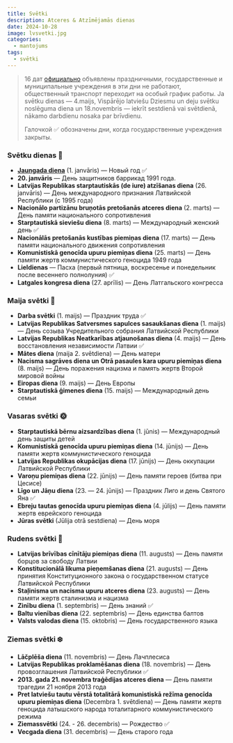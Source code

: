 ```yaml
---
title: Svētki
description: Atceres & Atzīmējamās dienas
date: 2024-10-28
image: lvsvetki.jpg
categories:
  - mantojums
tags:
  - svētki
---
```

> 16 дат [официально](https://likumi.lv/ta/id/72608-par-svetku-atceres-un-atzimejamam-dienam) объявлены праздничными, государственные и муниципальные учреждения в эти дни не работают, общественный транспорт переходит на особый график работы. Ja svētku dienas — 4.maijs, Vispārējo latviešu Dziesmu un deju svētku noslēguma diena un 18.novembris — iekrīt sestdienā vai svētdienā, nākamo darbdienu nosaka par brīvdienu.
> 
> Галочкой ✅ обозначены дни, когда государственные учреждения закрыты.

### Svētku dienas 🎉

- **[Jaungada diena](https://kungs0.github.io/posts/Jaungada-diena/)** (1. janvāris) — Новый год ✅
- **20. janvāris** — День защитников баррикад 1991 года.
- **Latvijas Republikas starptautiskās (de iure) atzīšanas diena** (26. janvāris) — День международного признания Латвийской Республики (с 1995 года)
- **Nacionālo partizānu bruņotās pretošanās atceres diena** (2. marts) — День памяти национального сопротивления
- **Starptautiskā sieviešu diena** (8. marts) — Международный женский день ✅
- **Nacionālās pretošanās kustības piemiņas diena** (17. marts) — День памяти национального движения сопротивления
- **Komunistiskā genocīda upuru piemiņas diena** (25. marts) — День памяти жертв коммунистического геноцида 1949 года
- **Lieldienas** — Пасха (первый пятница, воскресенье и понедельник после весеннего полнолуния) ✅
- **Latgales kongresa diena** (27. aprīlis) — День Латгальского конгресса

### Maija svētki 🌸

- **Darba svētki** (1. maijs) — Праздник труда ✅  
- **Latvijas Republikas Satversmes sapulces sasaukšanas diena** (1. maijs) — День созыва Учредительного собрания Латвийской Республики
- **Latvijas Republikas Neatkarības atjaunošanas diena** (4. maijs) — День восстановления независимости Латвии ✅
- **Mātes diena** (maija 2. svētdiena) — День матери
- **Nacisma sagrāves diena un Otrā pasaules kara upuru piemiņas diena** (8. maijs) — День поражения нацизма и память жертв Второй мировой войны
- **Eiropas diena** (9. maijs) — День Европы
- **Starptautiskā ģimenes diena** (15. maijs) — Международный день семьи

### Vasaras svētki 🌞

- **Starptautiskā bērnu aizsardzības diena** (1. jūnis) — Международный день защиты детей
- **Komunistiskā genocīda upuru piemiņas diena** (14. jūnijs) — День памяти жертв коммунистического геноцида
- **Latvijas Republikas okupācijas diena** (17. jūnijs) — День оккупации Латвийской Республики
- **Varoņu piemiņas diena** (22. jūnijs) — День памяти героев (битва при Цесисе)
- **Līgo un Jāņu diena** (23. — 24. jūnijs) — Праздник Лиго и день Святого Яна ✅
- **Ebreju tautas genocīda upuru piemiņas diena** (4. jūlijs) — День памяти жертв еврейского геноцида
- **Jūras svētki** (Jūlija otrā sestdiena) — День моря

### Rudens svētki 🍂

- **Latvijas brīvības cīnītāju piemiņas diena** (11. augusts) — День памяти борцов за свободу Латвии
- **Konstitucionālā likuma pieņemšanas diena** (21. augusts) — День принятия Конституционного закона о государственном статусе Латвийской Республики
- **Staļinisma un nacisma upuru atceres diena** (23. augusts) — День памяти жертв сталинизма и нацизма
- **Zinību diena** (1. septembris) — День знаний ✅
- **Baltu vienības diena** (22. septembris) — День единства балтов
- **Valsts valodas diena** (15. oktobris) — День государственного языка

### Ziemas svētki ❄️

- **Lāčplēša diena** (11. novembris) — День Лачплесиса
- **Latvijas Republikas proklamēšanas diena** (18. novembris) — День провозглашения Латвийской Республики ✅
- **2013. gada 21. novembra traģēdijas atceres diena** — День памяти трагедии 21 ноября 2013 года
- **Pret latviešu tautu vērstā totalitārā komunistiskā režīma genocīda upuru piemiņas diena** (Decembra 1. svētdiena) — День памяти жертв геноцида латышского народа тоталитарного коммунистического режима
- **Ziemassvētki** (24. - 26. decembris) — Рождество ✅
- **Vecgada diena** (31. decembris) — День старого года
